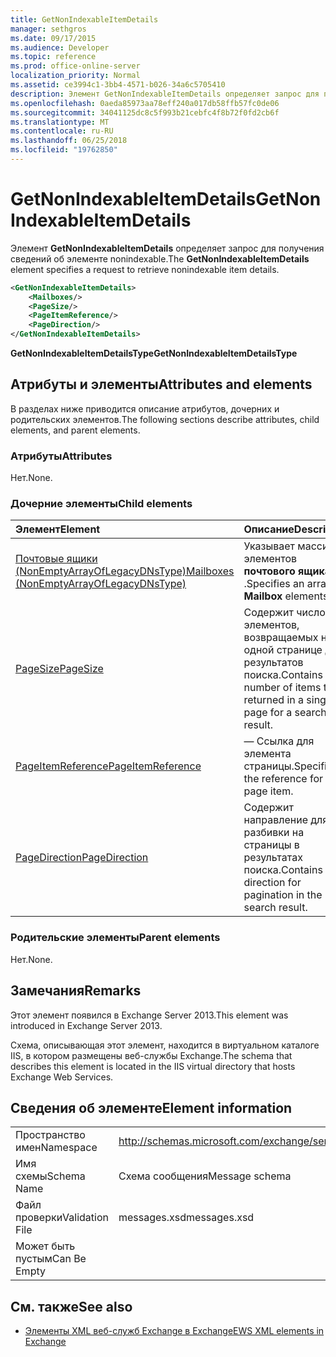 ```yaml
---
title: GetNonIndexableItemDetails
manager: sethgros
ms.date: 09/17/2015
ms.audience: Developer
ms.topic: reference
ms.prod: office-online-server
localization_priority: Normal
ms.assetid: ce3994c1-3bb4-4571-b026-34a6c5705410
description: Элемент GetNonIndexableItemDetails определяет запрос для получения сведений об элементе nonindexable.
ms.openlocfilehash: 0aeda85973aa78eff240a017db58ffb57fc0de06
ms.sourcegitcommit: 34041125dc8c5f993b21cebfc4f8b72f0fd2cb6f
ms.translationtype: MT
ms.contentlocale: ru-RU
ms.lasthandoff: 06/25/2018
ms.locfileid: "19762850"
---
```

# <a name="getnonindexableitemdetails"></a><span data-ttu-id="e1c79-103">GetNonIndexableItemDetails</span><span class="sxs-lookup"><span data-stu-id="e1c79-103">GetNonIndexableItemDetails</span></span>

<span data-ttu-id="e1c79-104">Элемент **GetNonIndexableItemDetails** определяет запрос для получения сведений об элементе nonindexable.</span><span class="sxs-lookup"><span data-stu-id="e1c79-104">The **GetNonIndexableItemDetails** element specifies a request to retrieve nonindexable item details.</span></span> 
  
```XML
<GetNonIndexableItemDetails>
    <Mailboxes/>
    <PageSize/>
    <PageItemReference/>
    <PageDirection/>
</GetNonIndexableItemDetails>
```

 <span data-ttu-id="e1c79-105">**GetNonIndexableItemDetailsType**</span><span class="sxs-lookup"><span data-stu-id="e1c79-105">**GetNonIndexableItemDetailsType**</span></span>
## <a name="attributes-and-elements"></a><span data-ttu-id="e1c79-106">Атрибуты и элементы</span><span class="sxs-lookup"><span data-stu-id="e1c79-106">Attributes and elements</span></span>

<span data-ttu-id="e1c79-107">В разделах ниже приводится описание атрибутов, дочерних и родительских элементов.</span><span class="sxs-lookup"><span data-stu-id="e1c79-107">The following sections describe attributes, child elements, and parent elements.</span></span>
  
### <a name="attributes"></a><span data-ttu-id="e1c79-108">Атрибуты</span><span class="sxs-lookup"><span data-stu-id="e1c79-108">Attributes</span></span>

<span data-ttu-id="e1c79-109">Нет.</span><span class="sxs-lookup"><span data-stu-id="e1c79-109">None.</span></span>
  
### <a name="child-elements"></a><span data-ttu-id="e1c79-110">Дочерние элементы</span><span class="sxs-lookup"><span data-stu-id="e1c79-110">Child elements</span></span>

|<span data-ttu-id="e1c79-111">**Элемент**</span><span class="sxs-lookup"><span data-stu-id="e1c79-111">**Element**</span></span>|<span data-ttu-id="e1c79-112">**Описание**</span><span class="sxs-lookup"><span data-stu-id="e1c79-112">**Description**</span></span>|
|:-----|:-----|
|[<span data-ttu-id="e1c79-113">Почтовые ящики (NonEmptyArrayOfLegacyDNsType)</span><span class="sxs-lookup"><span data-stu-id="e1c79-113">Mailboxes (NonEmptyArrayOfLegacyDNsType)</span></span>](mailboxes-nonemptyarrayoflegacydnstype.md) <br/> |<span data-ttu-id="e1c79-114">Указывает массив элементов **почтового ящика** .</span><span class="sxs-lookup"><span data-stu-id="e1c79-114">Specifies an array of **Mailbox** elements.</span></span>  <br/> |
|[<span data-ttu-id="e1c79-115">PageSize</span><span class="sxs-lookup"><span data-stu-id="e1c79-115">PageSize</span></span>](pagesize.md) <br/> |<span data-ttu-id="e1c79-116">Содержит число элементов, возвращаемых на одной странице для результатов поиска.</span><span class="sxs-lookup"><span data-stu-id="e1c79-116">Contains the number of items to be returned in a single page for a search result.</span></span>  <br/> |
|[<span data-ttu-id="e1c79-117">PageItemReference</span><span class="sxs-lookup"><span data-stu-id="e1c79-117">PageItemReference</span></span>](pageitemreference.md) <br/> |<span data-ttu-id="e1c79-118">— Ссылка для элемента страницы.</span><span class="sxs-lookup"><span data-stu-id="e1c79-118">Specifies the reference for a page item.</span></span>  <br/> |
|[<span data-ttu-id="e1c79-119">PageDirection</span><span class="sxs-lookup"><span data-stu-id="e1c79-119">PageDirection</span></span>](pagedirection.md) <br/> |<span data-ttu-id="e1c79-120">Содержит направление для разбивки на страницы в результатах поиска.</span><span class="sxs-lookup"><span data-stu-id="e1c79-120">Contains the direction for pagination in the search result.</span></span>  <br/> |
   
### <a name="parent-elements"></a><span data-ttu-id="e1c79-121">Родительские элементы</span><span class="sxs-lookup"><span data-stu-id="e1c79-121">Parent elements</span></span>

<span data-ttu-id="e1c79-122">Нет.</span><span class="sxs-lookup"><span data-stu-id="e1c79-122">None.</span></span>
  
## <a name="remarks"></a><span data-ttu-id="e1c79-123">Замечания</span><span class="sxs-lookup"><span data-stu-id="e1c79-123">Remarks</span></span>

<span data-ttu-id="e1c79-124">Этот элемент появился в Exchange Server 2013.</span><span class="sxs-lookup"><span data-stu-id="e1c79-124">This element was introduced in Exchange Server 2013.</span></span>
  
<span data-ttu-id="e1c79-125">Схема, описывающая этот элемент, находится в виртуальном каталоге IIS, в котором размещены веб-службы Exchange.</span><span class="sxs-lookup"><span data-stu-id="e1c79-125">The schema that describes this element is located in the IIS virtual directory that hosts Exchange Web Services.</span></span>
  
## <a name="element-information"></a><span data-ttu-id="e1c79-126">Сведения об элементе</span><span class="sxs-lookup"><span data-stu-id="e1c79-126">Element information</span></span>

|||
|:-----|:-----|
|<span data-ttu-id="e1c79-127">Пространство имен</span><span class="sxs-lookup"><span data-stu-id="e1c79-127">Namespace</span></span>  <br/> |http://schemas.microsoft.com/exchange/services/2006/messages  <br/> |
|<span data-ttu-id="e1c79-128">Имя схемы</span><span class="sxs-lookup"><span data-stu-id="e1c79-128">Schema Name</span></span>  <br/> |<span data-ttu-id="e1c79-129">Схема сообщения</span><span class="sxs-lookup"><span data-stu-id="e1c79-129">Message schema</span></span>  <br/> |
|<span data-ttu-id="e1c79-130">Файл проверки</span><span class="sxs-lookup"><span data-stu-id="e1c79-130">Validation File</span></span>  <br/> |<span data-ttu-id="e1c79-131">messages.xsd</span><span class="sxs-lookup"><span data-stu-id="e1c79-131">messages.xsd</span></span>  <br/> |
|<span data-ttu-id="e1c79-132">Может быть пустым</span><span class="sxs-lookup"><span data-stu-id="e1c79-132">Can Be Empty</span></span>  <br/> ||
   
## <a name="see-also"></a><span data-ttu-id="e1c79-133">См. также</span><span class="sxs-lookup"><span data-stu-id="e1c79-133">See also</span></span>



- [<span data-ttu-id="e1c79-134">Элементы XML веб-служб Exchange в Exchange</span><span class="sxs-lookup"><span data-stu-id="e1c79-134">EWS XML elements in Exchange</span></span>](ews-xml-elements-in-exchange.md)

